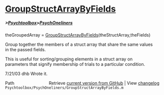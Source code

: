 # [GroupStructArrayByFields](GroupStructArrayByFields)
##### >[Psychtoolbox](Psychtoolbox)>[PsychOneliners](PsychOneliners)

theGroupedArray = [GroupStructArrayByFields](GroupStructArrayByFields)(theStructArray,theFields)  
  
Group together the members of a struct array that share the same values  
in the passed fields.  
  
This is useful for sorting/grouping elements in a struct array on  
parameters that signify membership of trials to a particular condition.  
  
7/21/03  dhb  Wrote it.  




<div class="code_header" style="text-align:right;">
  <span style="float:left;">Path&nbsp;&nbsp;</span> <span class="counter">Retrieve <a href=
  "https://raw.github.com/Psychtoolbox-3/Psychtoolbox-3/beta/Psychtoolbox/PsychOneliners/GroupStructArrayByFields.m">current version from GitHub</a> | View <a href=
  "https://github.com/Psychtoolbox-3/Psychtoolbox-3/commits/beta/Psychtoolbox/PsychOneliners/GroupStructArrayByFields.m">changelog</a></span>
</div>
<div class="code">
  <code>Psychtoolbox/PsychOneliners/GroupStructArrayByFields.m</code>
</div>

